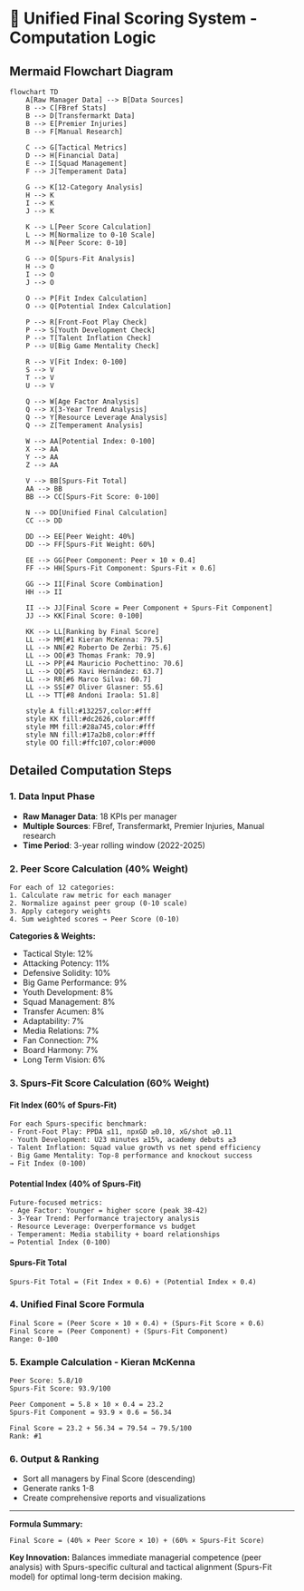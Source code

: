 # 🎯 Unified Final Scoring System - Computation Logic

## Mermaid Flowchart Diagram

```mermaid
flowchart TD
    A[Raw Manager Data] --> B[Data Sources]
    B --> C[FBref Stats]
    B --> D[Transfermarkt Data] 
    B --> E[Premier Injuries]
    B --> F[Manual Research]
    
    C --> G[Tactical Metrics]
    D --> H[Financial Data]
    E --> I[Squad Management]
    F --> J[Temperament Data]
    
    G --> K[12-Category Analysis]
    H --> K
    I --> K
    J --> K
    
    K --> L[Peer Score Calculation]
    L --> M[Normalize to 0-10 Scale]
    M --> N[Peer Score: 0-10]
    
    G --> O[Spurs-Fit Analysis]
    H --> O
    I --> O
    J --> O
    
    O --> P[Fit Index Calculation]
    O --> Q[Potential Index Calculation]
    
    P --> R[Front-Foot Play Check]
    P --> S[Youth Development Check]
    P --> T[Talent Inflation Check] 
    P --> U[Big Game Mentality Check]
    
    R --> V[Fit Index: 0-100]
    S --> V
    T --> V
    U --> V
    
    Q --> W[Age Factor Analysis]
    Q --> X[3-Year Trend Analysis]
    Q --> Y[Resource Leverage Analysis]
    Q --> Z[Temperament Analysis]
    
    W --> AA[Potential Index: 0-100]
    X --> AA
    Y --> AA
    Z --> AA
    
    V --> BB[Spurs-Fit Total]
    AA --> BB
    BB --> CC[Spurs-Fit Score: 0-100]
    
    N --> DD[Unified Final Calculation]
    CC --> DD
    
    DD --> EE[Peer Weight: 40%]
    DD --> FF[Spurs-Fit Weight: 60%]
    
    EE --> GG[Peer Component: Peer × 10 × 0.4]
    FF --> HH[Spurs-Fit Component: Spurs-Fit × 0.6]
    
    GG --> II[Final Score Combination]
    HH --> II
    
    II --> JJ[Final Score = Peer Component + Spurs-Fit Component]
    JJ --> KK[Final Score: 0-100]
    
    KK --> LL[Ranking by Final Score]
    LL --> MM[#1 Kieran McKenna: 79.5]
    LL --> NN[#2 Roberto De Zerbi: 75.6]
    LL --> OO[#3 Thomas Frank: 70.9]
    LL --> PP[#4 Mauricio Pochettino: 70.6]
    LL --> QQ[#5 Xavi Hernández: 63.7]
    LL --> RR[#6 Marco Silva: 60.7]
    LL --> SS[#7 Oliver Glasner: 55.6]
    LL --> TT[#8 Andoni Iraola: 51.8]
    
    style A fill:#132257,color:#fff
    style KK fill:#dc2626,color:#fff
    style MM fill:#28a745,color:#fff
    style NN fill:#17a2b8,color:#fff
    style OO fill:#ffc107,color:#000
```

## Detailed Computation Steps

### 1. **Data Input Phase**
- **Raw Manager Data**: 18 KPIs per manager
- **Multiple Sources**: FBref, Transfermarkt, Premier Injuries, Manual research
- **Time Period**: 3-year rolling window (2022-2025)

### 2. **Peer Score Calculation (40% Weight)**
```
For each of 12 categories:
1. Calculate raw metric for each manager
2. Normalize against peer group (0-10 scale)
3. Apply category weights
4. Sum weighted scores → Peer Score (0-10)
```

**Categories & Weights:**
- Tactical Style: 12%
- Attacking Potency: 11%  
- Defensive Solidity: 10%
- Big Game Performance: 9%
- Youth Development: 8%
- Squad Management: 8%
- Transfer Acumen: 8%
- Adaptability: 7%
- Media Relations: 7%
- Fan Connection: 7%
- Board Harmony: 7%
- Long Term Vision: 6%

### 3. **Spurs-Fit Score Calculation (60% Weight)**

#### **Fit Index (60% of Spurs-Fit)**
```
For each Spurs-specific benchmark:
- Front-Foot Play: PPDA ≤11, npxGD ≥0.10, xG/shot ≥0.11
- Youth Development: U23 minutes ≥15%, academy debuts ≥3  
- Talent Inflation: Squad value growth vs net spend efficiency
- Big Game Mentality: Top-8 performance and knockout success
→ Fit Index (0-100)
```

#### **Potential Index (40% of Spurs-Fit)**
```
Future-focused metrics:
- Age Factor: Younger = higher score (peak 38-42)
- 3-Year Trend: Performance trajectory analysis  
- Resource Leverage: Overperformance vs budget
- Temperament: Media stability + board relationships
→ Potential Index (0-100)
```

#### **Spurs-Fit Total**
```
Spurs-Fit Total = (Fit Index × 0.6) + (Potential Index × 0.4)
```

### 4. **Unified Final Score Formula**
```
Final Score = (Peer Score × 10 × 0.4) + (Spurs-Fit Score × 0.6)
Final Score = (Peer Component) + (Spurs-Fit Component)
Range: 0-100
```

### 5. **Example Calculation - Kieran McKenna**
```
Peer Score: 5.8/10
Spurs-Fit Score: 93.9/100

Peer Component = 5.8 × 10 × 0.4 = 23.2
Spurs-Fit Component = 93.9 × 0.6 = 56.34

Final Score = 23.2 + 56.34 = 79.54 → 79.5/100
Rank: #1
```

### 6. **Output & Ranking**
- Sort all managers by Final Score (descending)
- Generate ranks 1-8
- Create comprehensive reports and visualizations

---

**Formula Summary:**
```
Final Score = (40% × Peer Score × 10) + (60% × Spurs-Fit Score)
```

**Key Innovation:** Balances immediate managerial competence (peer analysis) with Spurs-specific cultural and tactical alignment (Spurs-Fit model) for optimal long-term decision making. 